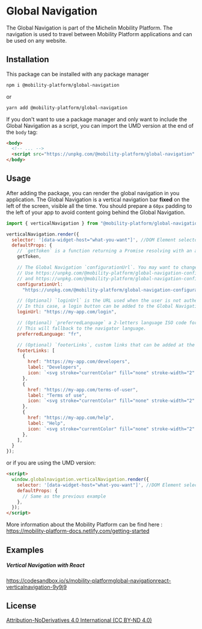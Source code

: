 # Global Navigation

The Global Navigation is part of the Michelin Mobility Platform. The navigation is used to travel between Mobility Platform applications and can be used on any website.

## Installation

This package can be installed with any package manager

```bash
npm i @mobility-platform/global-navigation
```

or

```bash
yarn add @mobility-platform/global-navigation
```

If you don't want to use a package manager and only want to include the Global Navigation as a script, you can import the UMD version at the end of the `body` tag:

```html
<body>
  <!-- ... -->
  <script src="https://unpkg.com/@mobility-platform/global-navigation" async></script>
</body>
```

## Usage

After adding the package, you can render the global navigation in you application.
The Global Navigation is a vertical navigation bar **fixed** on the left of the screen, visible all the time. You should prepare a `60px` padding to the left of your app to avoid content going behind the Global Navigation.

```javascript
import { verticalNavigation } from "@mobility-platform/global-navigation";

verticalNavigation.render({
  selector: '[data-widget-host="what-you-want"]', //DOM Element selector
  defaultProps: {
    // `getToken` is a function returning a Promise resolving with an authentication token or rejecting if the user is not authenticated
    getToken,

    // The Global Navigation `configurationUrl`. You may want to change this depending on the application environment (e.g.: staging or production)
    // Use https://unpkg.com/@mobility-platform/global-navigation-configuration/development.config.json for development / staging,
    // and https://unpkg.com/@mobility-platform/global-navigation-configuration/production.config.json for production
    configurationUrl:
      "https://unpkg.com/@mobility-platform/global-navigation-configuration/development.config.json"

    // (Optional) `loginUrl` is the URL used when the user is not authenticated to the Mobility Platform.
    // In this case, a login button can be added to the Global Navigation
    loginUrl: "https://my-app.com/login",

    // (Optional) `preferredLanguage` a 2-letters language ISO code for Global Navigation translations.
    // This will fallback to the navigator language.
    preferredLanguage: "fr",

    // (Optional) `footerLinks`, custom links that can be added at the bottom of the Global Navigation
    footerLinks: [
      {
        href: "https://my-app.com/developers",
        label: "Developers",
        icon: `<svg stroke="currentColor" fill="none" stroke-width="2" viewBox="0 0 24 24" stroke-linecap="round" stroke-linejoin="round" height="1em" width="1em" xmlns="http://www.w3.org/2000/svg"><polyline points="16 18 22 12 16 6"></polyline><polyline points="8 6 2 12 8 18"></polyline></svg>`,
      },
      {
        href: "https://my-app.com/terms-of-user",
        label: "Terms of use",
        icon: `<svg stroke="currentColor" fill="none" stroke-width="2" viewBox="0 0 24 24" stroke-linecap="round" stroke-linejoin="round" height="1em" width="1em" xmlns="http://www.w3.org/2000/svg"><path d="M22 11.08V12a10 10 0 1 1-5.93-9.14"></path><polyline points="22 4 12 14.01 9 11.01"></polyline></svg>`,
      },
      {
        href: "https://my-app.com/help",
        label: "Help",
        icon: `<svg stroke="currentColor" fill="none" stroke-width="2" viewBox="0 0 24 24" stroke-linecap="round" stroke-linejoin="round" height="1em" width="1em" xmlns="http://www.w3.org/2000/svg"><circle cx="12" cy="12" r="10"></circle><path d="M9.09 9a3 3 0 0 1 5.83 1c0 2-3 3-3 3"></path><line x1="12" y1="17" x2="12" y2="17"></line></svg>`,
      },
    ],
  }
});
```

or if you are using the UMD version:

```html
<script>
  window.globalnavigation.verticalNavigation.render({
    selector: '[data-widget-host="what-you-want"]', //DOM Element selector
    defaultProps: {
      // Same as the previous example
    },
  });
</script>
```

More information about the Mobility Platform can be find here : https://mobility-platform-docs.netlify.com/getting-started

## Examples

##### Vertical Navigation with React

https://codesandbox.io/s/mobility-platformglobal-navigationreact-verticalnavigation-9y9j9

## License

[Attribution-NoDerivatives 4.0 International (CC BY-ND 4.0)](https://creativecommons.org/licenses/by-nd/4.0/)
